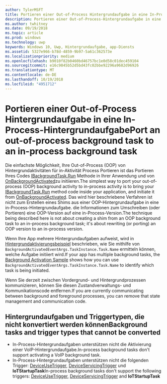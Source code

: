 ```yaml
---
author: TylerMSFT
title: Portieren einer Out-of-Process Hintergrundaufgabe in eine In-Process-Hintergrundaufgabe
description: Portieren einer Out-of-Process-Hintergrundaufgabe in eine in-Process-Hintergrundaufgabe, die innerhalb Ihres Vordergrund-app-Prozesses ausgeführt wird.
ms.author: twhitney
ms.date: 09/19/2018
ms.topic: article
ms.prod: windows
ms.technology: uwp
keywords: Windows 10, Uwp, Hintergrundaufgabe, app-Diensts
ms.assetid: 5327e966-b78d-4859-9b97-5a61c362573e
ms.localizationpriority: medium
ms.openlocfilehash: b9010f82b0460bd46757bc1e0d58c01dec459104
ms.sourcegitcommit: e16c9845b52d5bd43fc02bbe92296a9682d96926
ms.translationtype: MT
ms.contentlocale: de-DE
ms.lasthandoff: 10/19/2018
ms.locfileid: "4951712"
---
```

# <a name="port-an-out-of-process-background-task-to-an-in-process-background-task"></a><span data-ttu-id="cbfaa-104">Portieren einer Out-of-Process Hintergrundaufgabe in eine In-Process-Hintergrundaufgabe</span><span class="sxs-lookup"><span data-stu-id="cbfaa-104">Port an out-of-process background task to an in-process background task</span></span>

<span data-ttu-id="cbfaa-105">Die einfachste Möglichkeit, Ihre Out-of-Process (OOP) von Hintergrundaktivitäten für in-Aktivität Process Portieren ist das Portieren Ihres Codes [IBackgroundTask.Run](https://msdn.microsoft.com/library/windows/apps/windows.applicationmodel.background.ibackgroundtask.run.aspx?f=255&MSPPError=-2147217396) Methode in Ihrer Anwendung und von [OnBackgroundActivated](/uwp/api/windows.ui.xaml.application.onbackgroundactivated)zu initiieren.</span><span class="sxs-lookup"><span data-stu-id="cbfaa-105">The simplest way to port your out-of-process (OOP) background activity to in-process activity is to bring your [IBackgroundTask.Run](https://msdn.microsoft.com/library/windows/apps/windows.applicationmodel.background.ibackgroundtask.run.aspx?f=255&MSPPError=-2147217396) method code inside your application, and initiate it from [OnBackgroundActivated](/uwp/api/windows.ui.xaml.application.onbackgroundactivated).</span></span> <span data-ttu-id="cbfaa-106">Das wird hier beschriebene Verfahren ist nicht zum Erstellen eines Shims aus einer OOP-Hintergrundaufgabe in eine in-Process-Hintergrundaufgabe. die Informationen zum Umschreiben (oder Portieren) eine OOP-Version auf eine in-Process-Version.</span><span class="sxs-lookup"><span data-stu-id="cbfaa-106">The technique being described here is not about creating a shim from an OOP background task to an in-process background task; it's about rewriting (or porting) an OOP version to an in-process version.</span></span>

<span data-ttu-id="cbfaa-107">Wenn Ihre App mehrere Hintergrundaufgaben aufweist, wird in [Hintergrundaktivierungsbeispiel](https://github.com/Microsoft/Windows-universal-samples/tree/dev/Samples/BackgroundActivation) beschrieben, wie Sie mithilfe von `BackgroundActivatedEventArgs.TaskInstance.Task.Name` ermitteln können, welche Aufgabe initiiert wird.</span><span class="sxs-lookup"><span data-stu-id="cbfaa-107">If your app has multiple background tasks, the [Background Activation Sample](https://github.com/Microsoft/Windows-universal-samples/tree/dev/Samples/BackgroundActivation) shows how you can use `BackgroundActivatedEventArgs.TaskInstance.Task.Name` to identify which task is being initiated.</span></span>

<span data-ttu-id="cbfaa-108">Wenn Sie derzeit zwischen Vordergrund- und Hintergrundprozessen kommunizieren, können Sie diesen Zustandverwaltungs- und Kommunikationscode entfernen.</span><span class="sxs-lookup"><span data-stu-id="cbfaa-108">If you are currently communicating between background and foreground processes, you can remove that state management and communication code.</span></span>

## <a name="background-tasks-and-trigger-types-that-cannot-be-converted"></a><span data-ttu-id="cbfaa-109">Hintergrundaufgaben und Triggertypen, die nicht konvertiert werden können</span><span class="sxs-lookup"><span data-stu-id="cbfaa-109">Background tasks and trigger types that cannot be converted</span></span>

* <span data-ttu-id="cbfaa-110">In-Process-Hintergrundaufgaben unterstützen nicht die Aktivierung einer VoIP-Hintergrundaufgabe.</span><span class="sxs-lookup"><span data-stu-id="cbfaa-110">In-process background tasks don't support activating a VoIP background task.</span></span>
* <span data-ttu-id="cbfaa-111">In-Process-Hintergrundaufgaben unterstützen nicht die folgenden Trigger: [DeviceUseTrigger](https://msdn.microsoft.com/library/windows/apps/windows.applicationmodel.background.deviceusetrigger.aspx?f=255&MSPPError=-2147217396), [DeviceServicingTrigger](https://msdn.microsoft.com/library/windows/apps/windows.applicationmodel.background.deviceservicingtrigger.aspx) und **IoTStartupTask**</span><span class="sxs-lookup"><span data-stu-id="cbfaa-111">In-process background tasks don't support the following triggers:  [DeviceUseTrigger](https://msdn.microsoft.com/library/windows/apps/windows.applicationmodel.background.deviceusetrigger.aspx?f=255&MSPPError=-2147217396), [DeviceServicingTrigger](https://msdn.microsoft.com/library/windows/apps/windows.applicationmodel.background.deviceservicingtrigger.aspx) and **IoTStartupTask**</span></span>
